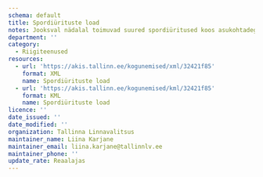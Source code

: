 ```yaml
---
schema: default
title: Spordiürituste load
notes: Jooksval nädalal toimuvad suured spordiüritused koos asukohtadega
department: ''
category:
  - Riigiteenused
resources:
  - url: 'https://akis.tallinn.ee/kogunemised/xml/32421f85'
    format: XML
    name: Spordiürituste load
  - url: 'https://akis.tallinn.ee/kogunemised/kml/32421f85'
    format: KML
    name: Spordiürituste load
licence: ''
date_issued: ''
date_modified: ''
organization: Tallinna Linnavalitsus
maintainer_name: Liina Karjane
maintainer_email: liina.karjane@tallinnlv.ee
maintainer_phone: ''
update_rate: Reaalajas
---
```

